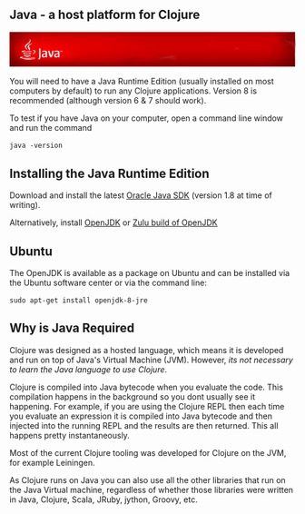 ## Java - a host platform for Clojure

[![Oracle Java](/images/java-banner.png)](https://www.java.com)

  You will need to have a Java Runtime Edition (usually installed on most computers by default) to run any Clojure applications.  Version 8 is recommended (although version 6 & 7 should work).

To test if you have Java on your computer, open a command line window and run the command

    java -version

## Installing the Java Runtime Edition

  Download and install the latest [Oracle Java SDK](https://www.java.com) (version 1.8 at time of writing).

  Alternatively, install [OpenJDK](http://openjdk.java.net/install/index.html) or [Zulu build of OpenJDK](http://zulu.org/)

## Ubuntu

The OpenJDK is available as a package on Ubuntu and can be installed via the Ubuntu software center or via the command line:

    sudo apt-get install openjdk-8-jre

## Why is Java Required

Clojure was designed as a hosted language, which means it is developed and run on top of Java's Virtual Machine (JVM).  However, _its not necessary to learn the Java language to use Clojure_.

Clojure is compiled into Java bytecode when you evaluate the code.  This compilation happens in the background so you dont usually see it happening.  For example, if you are using the Clojure REPL then each time you evaluate an expression it is compiled into Java bytecode and then injected into the running REPL and the results are then returned.  This all happens pretty instantaneously.

Most of the current Clojure tooling was developed for Clojure on the JVM, for example Leiningen.

As Clojure runs on Java you can also use all the other libraries that run on the Java Virtual machine, regardless of whether those libraries were written in Java, Clojure, Scala, JRuby, jython, Groovy, etc.
